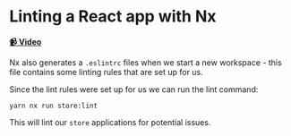 # Linting a React app with Nx

**[📹 Video](https://egghead.io/lessons/egghead-linting-a-react-app-with-nx)**

Nx also generates a `.eslintrc` files when we start a new workspace - this file contains some linting rules that are set up for us.

Since the lint rules were set up for us we can run the lint command:

```shell
yarn nx run store:lint
```

This will lint our `store` applications for potential issues.
